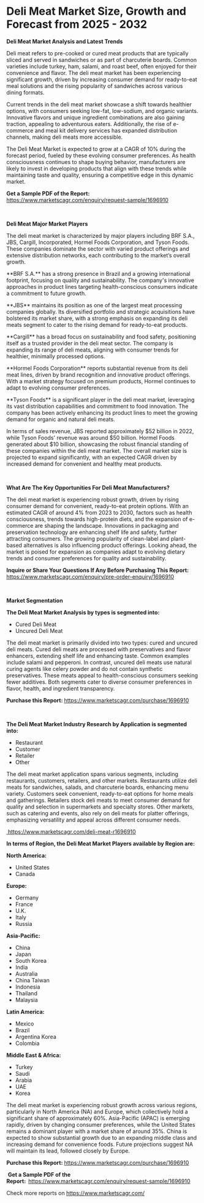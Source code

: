 <p><h1>Deli Meat Market Size, Growth and Forecast from 2025 - 2032</h1></p><p><strong>Deli Meat Market Analysis and Latest Trends</strong></p>
<p><p>Deli meat refers to pre-cooked or cured meat products that are typically sliced and served in sandwiches or as part of charcuterie boards. Common varieties include turkey, ham, salami, and roast beef, often enjoyed for their convenience and flavor. The deli meat market has been experiencing significant growth, driven by increasing consumer demand for ready-to-eat meal solutions and the rising popularity of sandwiches across various dining formats.</p><p>Current trends in the deli meat market showcase a shift towards healthier options, with consumers seeking low-fat, low-sodium, and organic variants. Innovative flavors and unique ingredient combinations are also gaining traction, appealing to adventurous eaters. Additionally, the rise of e-commerce and meal kit delivery services has expanded distribution channels, making deli meats more accessible.</p><p>The Deli Meat Market is expected to grow at a CAGR of 10% during the forecast period, fueled by these evolving consumer preferences. As health consciousness continues to shape buying behavior, manufacturers are likely to invest in developing products that align with these trends while maintaining taste and quality, ensuring a competitive edge in this dynamic market.</p></p>
<p><strong>Get a Sample PDF of the Report:&nbsp;</strong> <a href="https://www.marketscagr.com/enquiry/request-sample/1696910?utm_campaign=3501&utm_medium=2&utm_source=Github&utm_content=ia&utm_term=07042025&utm_id=deli-meat">https://www.marketscagr.com/enquiry/request-sample/1696910</a></p>
<p>&nbsp;</p>
<p><strong>Deli Meat Major Market Players</strong></p>
<p><p>The deli meat market is characterized by major players including BRF S.A., JBS, Cargill, Incorporated, Hormel Foods Corporation, and Tyson Foods. These companies dominate the sector with varied product offerings and extensive distribution networks, each contributing to the market’s overall growth.</p><p>**BRF S.A.** has a strong presence in Brazil and a growing international footprint, focusing on quality and sustainability. The company's innovative approaches in product lines targeting health-conscious consumers indicate a commitment to future growth.</p><p>**JBS** maintains its position as one of the largest meat processing companies globally. Its diversified portfolio and strategic acquisitions have bolstered its market share, with a strong emphasis on expanding its deli meats segment to cater to the rising demand for ready-to-eat products.</p><p>**Cargill** has a broad focus on sustainability and food safety, positioning itself as a trusted provider in the deli meat sector. The company is expanding its range of deli meats, aligning with consumer trends for healthier, minimally processed options.</p><p>**Hormel Foods Corporation** reports substantial revenue from its deli meat lines, driven by brand recognition and innovative product offerings. With a market strategy focused on premium products, Hormel continues to adapt to evolving consumer preferences.</p><p>**Tyson Foods** is a significant player in the deli meat market, leveraging its vast distribution capabilities and commitment to food innovation. The company has been actively enhancing its product lines to meet the growing demand for organic and natural deli meats.</p><p>In terms of sales revenue, JBS reported approximately $52 billion in 2022, while Tyson Foods' revenue was around $50 billion. Hormel Foods generated about $10 billion, showcasing the robust financial standing of these companies within the deli meat market. The overall market size is projected to expand significantly, with an expected CAGR driven by increased demand for convenient and healthy meat products.</p></p>
<p>&nbsp;</p>
<p><strong>What Are The Key Opportunities For Deli Meat Manufacturers?</strong></p>
<p><p>The deli meat market is experiencing robust growth, driven by rising consumer demand for convenient, ready-to-eat protein options. With an estimated CAGR of around 4% from 2023 to 2030, factors such as health consciousness, trends towards high-protein diets, and the expansion of e-commerce are shaping the landscape. Innovations in packaging and preservation technology are enhancing shelf life and safety, further attracting consumers. The growing popularity of clean-label and plant-based alternatives is also influencing product offerings. Looking ahead, the market is poised for expansion as companies adapt to evolving dietary trends and consumer preferences for quality and sustainability.</p></p>
<p><strong>Inquire or Share Your Questions If Any Before Purchasing This Report:</strong> <a href="https://www.marketscagr.com/enquiry/pre-order-enquiry/1696910?utm_campaign=3501&utm_medium=2&utm_source=Github&utm_content=ia&utm_term=07042025&utm_id=deli-meat">https://www.marketscagr.com/enquiry/pre-order-enquiry/1696910</a></p>
<p>&nbsp;</p>
<p><strong>Market Segmentation</strong></p>
<p><strong>The Deli Meat Market Analysis by types is segmented into:</strong></p>
<p><ul><li>Cured Deli Meat</li><li>Uncured Deli Meat</li></ul></p>
<p><p>The deli meat market is primarily divided into two types: cured and uncured deli meats. Cured deli meats are processed with preservatives and flavor enhancers, extending shelf life and enhancing taste. Common examples include salami and pepperoni. In contrast, uncured deli meats use natural curing agents like celery powder and do not contain synthetic preservatives. These meats appeal to health-conscious consumers seeking fewer additives. Both segments cater to diverse consumer preferences in flavor, health, and ingredient transparency.</p></p>
<p><strong>Purchase this Report:&nbsp;</strong><a href="https://www.marketscagr.com/purchase/1696910?utm_campaign=3501&utm_medium=2&utm_source=Github&utm_content=ia&utm_term=07042025&utm_id=deli-meat">https://www.marketscagr.com/purchase/1696910</a></p>
<p>&nbsp;</p>
<p><strong>The Deli Meat Market Industry Research by Application is segmented into:</strong></p>
<p><ul><li>Restaurant</li><li>Customer</li><li>Retailer</li><li>Other</li></ul></p>
<p><p>The deli meat market application spans various segments, including restaurants, customers, retailers, and other markets. Restaurants utilize deli meats for sandwiches, salads, and charcuterie boards, enhancing menu variety. Customers seek convenient, ready-to-eat options for home meals and gatherings. Retailers stock deli meats to meet consumer demand for quality and selection in supermarkets and specialty stores. Other markets, such as catering and events, also rely on deli meats for platter offerings, emphasizing versatility and appeal across different consumer needs.</p></p>
<p><a href="https://www.marketscagr.com/deli-meat-r1696910?utm_campaign=3501&utm_medium=2&utm_source=Github&utm_content=ia&utm_term=07042025&utm_id=deli-meat">&nbsp;https://www.marketscagr.com/deli-meat-r1696910</a></p>
<p><strong>In terms of Region, the Deli Meat Market Players available by Region are:</strong></p>
<p>
    <p> <strong> North America: </strong>
        <ul>
            <li>United States</li>
            <li>Canada</li>
        </ul>
        </p> 
    <p> <strong> Europe: </strong>
        <ul>
            <li>Germany</li>
            <li>France</li>
            <li>U.K.</li>
            <li>Italy</li>
            <li>Russia</li>
        </ul>
        </p> 
    <p> <strong> Asia-Pacific: </strong>
        <ul>
            <li>China</li>
            <li>Japan</li>
            <li>South Korea</li>
            <li>India</li>
            <li>Australia</li>
            <li>China Taiwan</li>
            <li>Indonesia</li>
            <li>Thailand</li>
            <li>Malaysia</li>
        </ul>
        </p> 
    <p> <strong> Latin America: </strong>
        <ul>
            <li>Mexico</li>
            <li>Brazil</li>
            <li>Argentina Korea</li>
            <li>Colombia</li>
        </ul>
        </p> 
    <p> <strong> Middle East & Africa: </strong>
        <ul>
            <li>Turkey</li>
            <li>Saudi</li>
            <li>Arabia</li>
            <li>UAE</li>
            <li>Korea</li>
        </ul>
    </p>
    </p>
<p><p>The deli meat market is experiencing robust growth across various regions, particularly in North America (NA) and Europe, which collectively hold a significant share of approximately 60%. Asia-Pacific (APAC) is emerging rapidly, driven by changing consumer preferences, while the United States remains a dominant player with a market share of around 35%. China is expected to show substantial growth due to an expanding middle class and increasing demand for convenience foods. Future projections suggest NA will maintain its lead, followed closely by Europe.</p></p>
<p><strong>Purchase this Report: </strong><a href="https://www.marketscagr.com/purchase/1696910?utm_campaign=3501&utm_medium=2&utm_source=Github&utm_content=ia&utm_term=07042025&utm_id=deli-meat">https://www.marketscagr.com/purchase/1696910</a></p>
<p>&nbsp;<strong>Get a Sample PDF of the Report:&nbsp;&nbsp;</strong><a href="https://www.marketscagr.com/enquiry/request-sample/1696910?utm_campaign=3501&utm_medium=2&utm_source=Github&utm_content=ia&utm_term=07042025&utm_id=deli-meat">https://www.marketscagr.com/enquiry/request-sample/1696910</a></p>
<p><strong></strong></p>
<p>Check more reports on <a href="https://www.marketscagr.com/?utm_campaign=3501&utm_medium=2&utm_source=Github&utm_content=ia&utm_term=07042025&utm_id=deli-meat">https://www.marketscagr.com/</a></p>